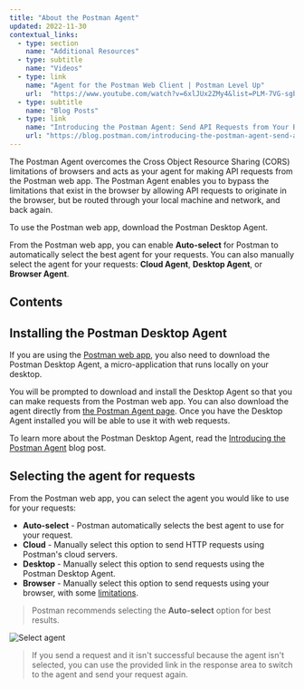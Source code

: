 ```yaml
---
title: "About the Postman Agent"
updated: 2022-11-30
contextual_links:
  - type: section
    name: "Additional Resources"
  - type: subtitle
    name: "Videos"
  - type: link
    name: "Agent for the Postman Web Client | Postman Level Up"
    url:  "https://www.youtube.com/watch?v=6xlJUx2ZMy4&list=PLM-7VG-sgbtC5tNXxd28cmePSa9BYwqeU&index=3"
  - type: subtitle
    name: "Blog Posts"
  - type: link
    name: "Introducing the Postman Agent: Send API Requests from Your Browser without Limits"
    url: "https://blog.postman.com/introducing-the-postman-agent-send-api-requests-from-your-browser-without-limits/"
---
```


The Postman Agent overcomes the Cross Object Resource Sharing (CORS) limitations of browsers and acts as your agent for making API requests from the Postman web app. The Postman Agent enables you to bypass the limitations that exist in the browser by allowing API requests to originate in the browser, but be routed through your local machine and network, and back again.

To use the Postman web app, download the Postman Desktop Agent.

From the Postman web app, you can enable **Auto-select** for Postman to automatically select the best agent for your requests. You can also manually select the agent for your requests: **Cloud Agent**, **Desktop Agent**, or **Browser Agent**.

## Contents

## Installing the Postman Desktop Agent

If you are using the [Postman web app](/docs/getting-started/installation-and-updates/#using-the-postman-web-app), you also need to download the Postman Desktop Agent, a micro-application that runs locally on your desktop.

You will be prompted to download and install the Desktop Agent so that you can make requests from the Postman web app. You can also download the agent directly from [the Postman Agent page](https://www.postman.com/downloads/postman-agent/). Once you have the Desktop Agent installed you will be able to use it with web requests.

To learn more about the Postman Desktop Agent, read the [Introducing the Postman Agent](https://blog.postman.com/introducing-the-postman-agent-send-api-requests-from-your-browser-without-limits/) blog post.

## Selecting the agent for requests

From the Postman web app, you can select the agent you would like to use for your requests:

* **Auto-select** - Postman automatically selects the best agent to use for your request.
* **Cloud** - Manually select this option to send HTTP requests using Postman's cloud servers.
* **Desktop** - Manually select this option to send requests using the Postman Desktop Agent.
* **Browser** - Manually select this option to send requests using your browser, with some [limitations](/docs/getting-started/installation-and-updates/#web-limitations).

> Postman recommends selecting the **Auto-select** option for best results.

<img alt="Select agent" src="https://assets.postman.com/postman-docs/select-agent-for-requests.gif">

> If you send a request and it isn't successful because the agent isn't selected, you can use the provided link in the response area to switch to the agent and send your request again.
